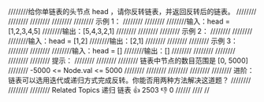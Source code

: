 ////////给你单链表的头节点 head ，请你反转链表，并返回反转后的链表。
//////// 
//////// 
//////// 
////////
//////// 示例 1： 
////////
//////// 
////////输入：head = [1,2,3,4,5]
////////输出：[5,4,3,2,1]
//////// 
////////
//////// 示例 2： 
////////
//////// 
////////输入：head = [1,2]
////////输出：[2,1]
//////// 
////////
//////// 示例 3： 
////////
//////// 
////////输入：head = []
////////输出：[]
//////// 
////////
//////// 
////////
//////// 提示： 
////////
//////// 
//////// 链表中节点的数目范围是 [0, 5000] 
//////// -5000 <= Node.val <= 5000 
//////// 
////////
//////// 
////////
//////// 进阶：链表可以选用迭代或递归方式完成反转。你能否用两种方法解决这道题？ 
//////// 
//////// 
//////// Related Topics 递归 链表 👍 2503 👎 0
//////
////
//
